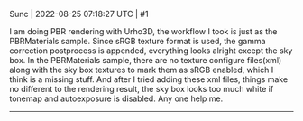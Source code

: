 Sunc | 2022-08-25 07:18:27 UTC | #1

I am doing PBR rendering with Urho3D, the workflow I took is just as the PBRMaterials sample.
Since sRGB texture format is used, the gamma correction postprocess is appended, everything looks alright except the sky box.
In the PBRMaterials sample, there are no texture configure files(xml) along with the sky box textures to mark them as sRGB enabled, which I think is a missing stuff.
And after I tried adding these xml files, things make no different to the rendering result, the sky box looks too much white if tonemap and autoexposure is disabled.
Any one help me.

-------------------------


